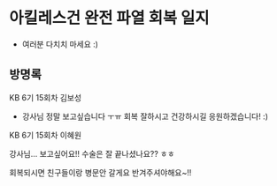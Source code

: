 # 아킬레스건 완전 파열 회복 일지

- 여러분 다치치 마세요 :)


## 방명록

KB 6기 15회차 김보성
- 강사님 정말 보고싶습니다 ㅜㅠ 회복 잘하시고 건강하시길 응원하겠습니다! :)

KB 6기 15회차 이혜원

강사님... 보고싶어요!!
수술은 잘 끝나셨나요?? ㅎㅎ

회복되시면 친구들이랑 병문안 갈게요 반겨주셔야해요~!!

